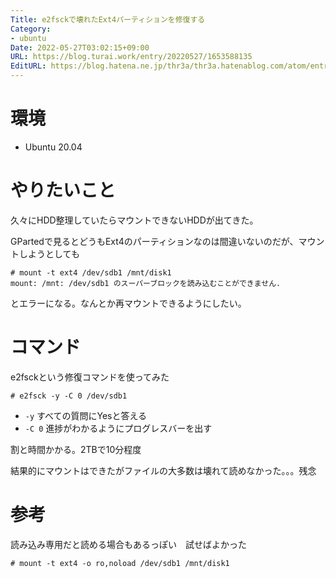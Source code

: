 ```yaml
---
Title: e2fsckで壊れたExt4パーティションを修復する
Category:
- ubuntu
Date: 2022-05-27T03:02:15+09:00
URL: https://blog.turai.work/entry/20220527/1653588135
EditURL: https://blog.hatena.ne.jp/thr3a/thr3a.hatenablog.com/atom/entry/13574176438096166776
---
```


# 環境

- Ubuntu 20.04

# やりたいこと

久々にHDD整理していたらマウントできないHDDが出てきた。

GPartedで見るとどうもExt4のパーティションなのは間違いないのだが、マウントしようとしても

```
# mount -t ext4 /dev/sdb1 /mnt/disk1
mount: /mnt: /dev/sdb1 のスーパーブロックを読み込むことができません.
```

とエラーになる。なんとか再マウントできるようにしたい。

# コマンド

e2fsckという修復コマンドを使ってみた

```
# e2fsck -y -C 0 /dev/sdb1
```

- `-y` すべての質問にYesと答える
- `-C 0` 進捗がわかるようにプログレスバーを出す

割と時間かかる。2TBで10分程度

結果的にマウントはできたがファイルの大多数は壊れて読めなかった。。。残念

# 参考

読み込み専用だと読める場合もあるっぽい　試せばよかった

```
# mount -t ext4 -o ro,noload /dev/sdb1 /mnt/disk1
```
